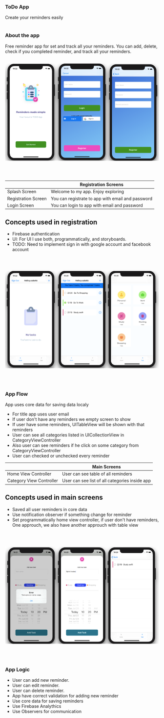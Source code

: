 ### ToDo App

Create your reminders easily
<br />
<br />
### About the app

Free reminder app for set and track all your reminders.
You can add, delete, check if you completed reminder, and track all your reminders.
<br/>
<br/>
<p align="center">
<img src="ToDoAppHeader.png">
</p>
<br/>
<br/>

|      | Registration Screens     |
|---                  |---   |
| Splash Screen                   | Welcome to my app. Enjoy exploring |
| Registration Screen             | You can registrate to app with email and password |
| Login Screen                    | You can login to app with email and password |

## Concepts used in registration

* Firebase authentication
* UI: For UI I use both, programmatically, and storyboards.
* TODO: Need to implement sign in with google account and facebook account

<br/>
<br/>
<p align="center">
<img src="ToDoAppBody1.png">
</p>
<br/>
<br/>

### App Flow

App uses core data for saving data localy
- For title app uses user email
- If user don't have any reminders we empty screen to show
- If user have some reminders, UITableView will be shown with that reminders
- User can see all categories listed in UICollectionView in CategoryViewController
- Also user can see reminders if he click on some category from CategoryViewController
- User can checked or unchecked every reminder

|      | Main Screens     |
|---                  |---   |
| Home View Controller            | User can see table of all reminders |
| Category View Controller        | User can see list of all categories inside app |


## Concepts used in main screens

* Saved all user reminders in core data
* Use notification observer if something change for reminder
* Set programmatically home view controller, if user don't have reminders, One approuch, we also have another approuch with table view

<br/>
<br/>
<p align="center">
<img src="ToDoAppBody2.png">
</p>
<br/>
<br/>


### App Logic

- User can add new reminder.
- User can edit reminder.
- User can delete reminder.
- App have correct validation for adding new reminder
- Use core data for saving reminders
- Use Firebase Analythics 
- Use Observers for communication

